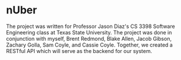 # nUber
The project was written for Professor Jason Diaz's CS 3398 Software Engineering class at Texas State University. The project was done in conjunction with myself, Brent Redmond, Blake Allen, Jacob Gibson, Zachary Golla, Sam Coyle, and Cassie Coyle. Together, we created a RESTful API which will serve as the backend for our system.
